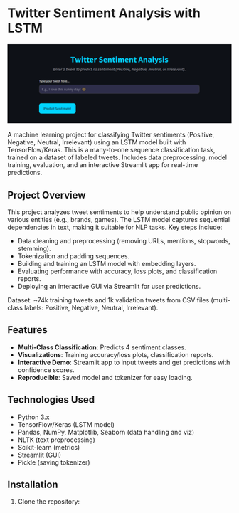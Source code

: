 # Twitter Sentiment Analysis with LSTM

![Project Banner](Twitter.png) <!-- Add a screenshot of your Streamlit app or accuracy plot here -->

A machine learning project for classifying Twitter sentiments (Positive, Negative, Neutral, Irrelevant) using an LSTM model built with TensorFlow/Keras. This is a many-to-one sequence classification task, trained on a dataset of labeled tweets. Includes data preprocessing, model training, evaluation, and an interactive Streamlit app for real-time predictions.

## Project Overview
This project analyzes tweet sentiments to help understand public opinion on various entities (e.g., brands, games). The LSTM model captures sequential dependencies in text, making it suitable for NLP tasks. Key steps include:
- Data cleaning and preprocessing (removing URLs, mentions, stopwords, stemming).
- Tokenization and padding sequences.
- Building and training an LSTM model with embedding layers.
- Evaluating performance with accuracy, loss plots, and classification reports.
- Deploying an interactive GUI via Streamlit for user predictions.

Dataset: ~74k training tweets and 1k validation tweets from CSV files (multi-class labels: Positive, Negative, Neutral, Irrelevant).

## Features
- **Multi-Class Classification**: Predicts 4 sentiment classes.
- **Visualizations**: Training accuracy/loss plots, classification reports.
- **Interactive Demo**: Streamlit app to input tweets and get predictions with confidence scores.
- **Reproducible**: Saved model and tokenizer for easy loading.

## Technologies Used
- Python 3.x
- TensorFlow/Keras (LSTM model)
- Pandas, NumPy, Matplotlib, Seaborn (data handling and viz)
- NLTK (text preprocessing)
- Scikit-learn (metrics)
- Streamlit (GUI)
- Pickle (saving tokenizer)

## Installation
1. Clone the repository:
